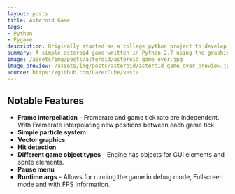 ```yaml
---
layout: posts
title: Asteroid Game
tags:
- Python
- Pygame
description: Originally started as a college python project to develop my programming skills but has grown to become a project that I love coming back and improving on. It was used to display my ability to work through a complex project and to learn something new, in this case the graphics libary Pygame.
summary: A simple asteroid game written in Python 2.7 using the graphics libary Pygame.
image: /assets/img/posts/asteroid/asteroid_game_over.jpg
image_preview: /assets/img/posts/asteroid/asteroid_game_over_preview.jpg
source: https://github.com/LazerCube/vesta
---
```


## Notable Features

- **Frame interpellation** - Framerate and game tick rate are independent. With Framerate interpolating new positions between each game tick.
- **Simple particle system**
- **Vector graphics**
- **Hit detection**
- **Different game object types** - Engine has objects for GUI elements and sprite elements.
- **Pause menu**
- **Runtime args** - Allows for running the game in debug mode, Fullscreen mode and with FPS information.
